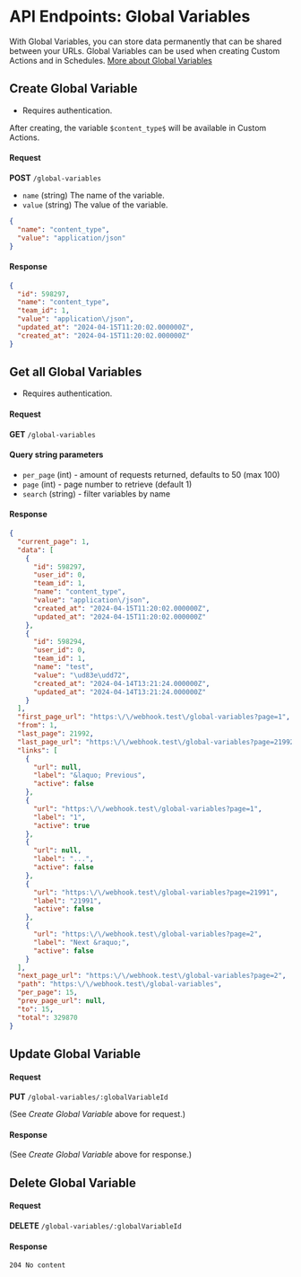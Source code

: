 # API Endpoints: Global Variables

With Global Variables, you can store data permanently that can be shared between your URLs. Global Variables can be used when creating Custom Actions and in Schedules. [More about Global Variables](/custom-actions/variables.html#global-variables)

## Create Global Variable

* Requires authentication.

After creating, the variable `$content_type$` will be available in Custom Actions.

#### Request

**POST** `/global-variables`

* `name` (string) The name of the variable.
* `value` (string) The value of the variable.

```json
{
  "name": "content_type",
  "value": "application/json"
}
```

#### Response

```json
{
  "id": 598297,
  "name": "content_type",
  "team_id": 1,
  "value": "application\/json",
  "updated_at": "2024-04-15T11:20:02.000000Z",
  "created_at": "2024-04-15T11:20:02.000000Z"
}
```

## Get all Global Variables

* Requires authentication.

#### Request

**GET** `/global-variables`

#### Query string parameters

* `per_page` (int) - amount of requests returned, defaults to 50 (max 100)
* `page` (int) -  page number to retrieve (default 1)
* `search` (string) - filter variables by name

#### Response

```json
{
  "current_page": 1,
  "data": [
    {
      "id": 598297,
      "user_id": 0,
      "team_id": 1,
      "name": "content_type",
      "value": "application\/json",
      "created_at": "2024-04-15T11:20:02.000000Z",
      "updated_at": "2024-04-15T11:20:02.000000Z"
    },
    {
      "id": 598294,
      "user_id": 0,
      "team_id": 1,
      "name": "test",
      "value": "\ud83e\udd72",
      "created_at": "2024-04-14T13:21:24.000000Z",
      "updated_at": "2024-04-14T13:21:24.000000Z"
    }
  ],
  "first_page_url": "https:\/\/webhook.test\/global-variables?page=1",
  "from": 1,
  "last_page": 21992,
  "last_page_url": "https:\/\/webhook.test\/global-variables?page=21992",
  "links": [
    {
      "url": null,
      "label": "&laquo; Previous",
      "active": false
    },
    {
      "url": "https:\/\/webhook.test\/global-variables?page=1",
      "label": "1",
      "active": true
    },
    {
      "url": null,
      "label": "...",
      "active": false
    },
    {
      "url": "https:\/\/webhook.test\/global-variables?page=21991",
      "label": "21991",
      "active": false
    },
    {
      "url": "https:\/\/webhook.test\/global-variables?page=2",
      "label": "Next &raquo;",
      "active": false
    }
  ],
  "next_page_url": "https:\/\/webhook.test\/global-variables?page=2",
  "path": "https:\/\/webhook.test\/global-variables",
  "per_page": 15,
  "prev_page_url": null,
  "to": 15,
  "total": 329870
}
```

## Update Global Variable

#### Request

**PUT** `/global-variables/:globalVariableId`

(See *Create Global Variable* above for request.)

#### Response

(See *Create Global Variable* above for response.)

## Delete Global Variable

#### Request

**DELETE** `/global-variables/:globalVariableId`

#### Response

`204 No content`
